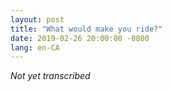 ```yaml
---
layout: post
title: "What would make you ride?"
date: 2019-02-26 20:00:00 -0800
lang: en-CA
---
```


_Not yet transcribed_
